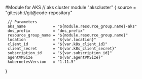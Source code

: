 #Module for AKS
// aks cluster
 module "akscluster" {
     source = "git::ssh://git@code-repository"

     // Parameters
     aks_name            = "${module.resource_group.name}-aks"
     dns_prefix          = "dns_prefix"
     resource_group_name = "${module.resource_group.name}"
     location            = "${var.location}"
     client_id           = "${var.k8s_client_id}"
     client_secret       = "${var.k8s_client_secret}"
     subscription_id     = "${var.subscription_id}"
     agentVMSize         = "${var.agentVMSize}"
     kubernetesVersion   = "1.11.5"
 }
